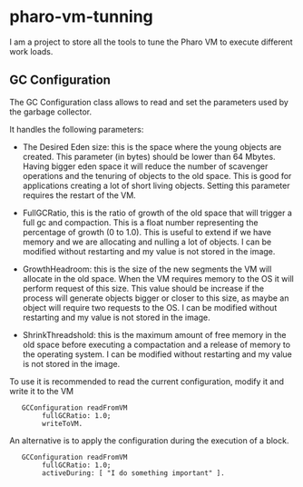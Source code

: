# pharo-vm-tunning

I am a project to store all the tools to tune the Pharo VM to execute different work loads.

## GC Configuration

The GC Configuration class allows to read and set the parameters used by the garbage collector. 

It handles the following parameters: 

 - The Desired Eden size: this is the space where the young objects are created. This parameter (in bytes) should be lower than 64 Mbytes. Having bigger eden space it will reduce the number of scavenger operations and the tenuring of objects to the old space. This is good for applications creating a lot of short living objects. Setting this parameter requires the restart of the VM.

 - FullGCRatio, this is the ratio of growth of the old space that will trigger a full gc and compaction. This is a float number representing the percentage of growth (0 to 1.0). This is useful to extend if we have memory and we are allocating and nulling a lot of objects. I can be modified without restarting and my value is not stored in the image.

 - GrowthHeadroom: this is the size of the new segments the VM will allocate in the old space. When the VM requires memory to the OS it will perform request of this size. This value should be increase if the process will generate objects bigger or closer to this size, as maybe an object will require two requests to the OS. I can be modified without restarting and my value is not stored in the image.

 - ShrinkThreadshold: this is the maximum amount of free memory in the old space before executing a compactation and a release of memory to the operating system. I can be modified without restarting and my value is not stored in the image.

To use it is recommended to read the current configuration, modify it and write it to the VM

```
   GCConfiguration readFromVM
        fullGCRatio: 1.0;
        writeToVM.
```

An alternative is to apply the configuration during the execution of a block. 

```
   GCConfiguration readFromVM
        fullGCRatio: 1.0;
        activeDuring: [ "I do something important" ].
```     
